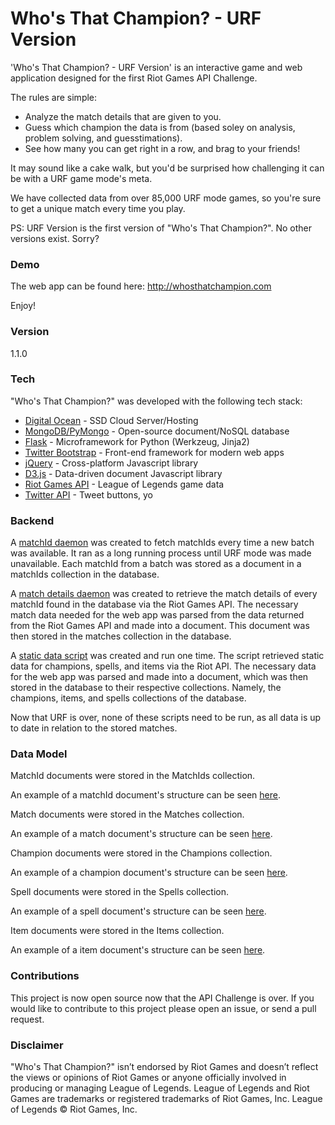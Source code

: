 # Who's That Champion? - URF Version

'Who's That Champion? - URF Version' is an interactive game and web application designed for the first Riot Games API Challenge.

The rules are simple:
  - Analyze the match details that are given to you.
  - Guess which champion the data is from (based soley on analysis, problem solving, and guesstimations).
  - See how many you can get right in a row, and brag to your friends!

  It may sound like a cake walk, but you'd be surprised how challenging it can be with a URF game mode's meta.
 
We have collected data from over 85,000 URF mode games, so you're sure to get a unique match every time you play.

PS: URF Version is the first version of "Who's That Champion?". No other versions exist. Sorry?

### Demo
The web app can be found here:
http://whosthatchampion.com

Enjoy!

### Version
1.1.0

### Tech

"Who's That Champion?" was developed with the following tech stack:

* [Digital Ocean](https://www.digitalocean.com/) - SSD Cloud Server/Hosting
* [MongoDB/PyMongo](https://api.mongodb.org/python/current/) - Open-source document/NoSQL database 
* [Flask](http://flask.pocoo.org/) - Microframework for Python (Werkzeug, Jinja2)
* [Twitter Bootstrap](http://getbootstrap.com/) - Front-end framework for modern web apps
* [jQuery](https://jquery.com/) - Cross-platform Javascript library
* [D3.js](http://d3js.org/) - Data-driven document Javascript library
* [Riot Games API](https://developer.riotgames.com/) - League of Legends game data
* [Twitter API](https://dev.twitter.com/web/overview) - Tweet buttons, yo

### Backend

A [matchId daemon](https://github.com/rithms/whos-that-champion/blob/master/FlaskApp/FlaskApp/daemon/match_ids_d.py) was created to fetch matchIds every time a new batch was available. It ran as a long running process until URF mode was 
made unavailable. Each matchId from a batch was stored as a document in a matchIds collection in the database.

A [match details daemon](https://github.com/rithms/whos-that-champion/blob/master/FlaskApp/FlaskApp/daemon/match_details_d.py) was created to retrieve the match details of every matchId found in the database via the Riot Games API. The necessary match
data needed for the web app was parsed from the data returned from the Riot Games API and made into a document. This document was then stored in the
matches collection in the database.

A [static data script](https://github.com/rithms/whos-that-champion/blob/master/FlaskApp/FlaskApp/scripts/static_data.py) was created and run one time. The script retrieved static data for champions, spells, and items via the Riot API.
The necessary data for the web app was parsed and made into a document, which was then stored in the database to their respective collections. Namely, the champions, items, and spells collections of the database.

Now that URF is over, none of these scripts need to be run, as all data is up to date in relation to the stored matches.

### Data Model

MatchId documents were stored in the MatchIds collection.

An example of a matchId document's structure can be seen [here](http://whosthatchampion.com/example_matchId_document/).


Match documents were stored in the Matches collection.

An example of a match document's structure can be seen [here](http://whosthatchampion.com/example_match_document/).


Champion documents were stored in the Champions collection.

An example of a champion document's structure can be seen [here](http://whosthatchampion.com/example_champion_document/).


Spell documents were stored in the Spells collection.

An example of a spell document's structure can be seen [here](http://whosthatchampion.com/example_spell_document/).


Item documents were stored in the Items collection.

An example of a item document's structure can be seen [here](http://whosthatchampion.com/example_item_document/).


### Contributions
This project is now open source now that the API Challenge is over.
If you would like to contribute to this project please open an issue, or send a pull request.

### Disclaimer
"Who's That Champion?" isn’t endorsed by Riot Games and doesn’t reflect the views or opinions 
of Riot Games or anyone officially involved in producing or managing League of Legends. League of Legends 
and Riot Games are trademarks or registered trademarks of Riot Games, Inc. League of Legends © Riot Games, Inc.
